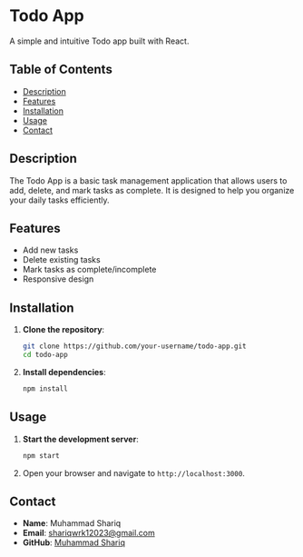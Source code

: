 # Todo App

A simple and intuitive Todo app built with React.

## Table of Contents

- [Description](#description)
- [Features](#features)
- [Installation](#installation)
- [Usage](#usage)
- [Contact](#contact)

## Description

The Todo App is a basic task management application that allows users to add, delete, and mark tasks as complete. It is designed to help you organize your daily tasks efficiently.

## Features

- Add new tasks
- Delete existing tasks
- Mark tasks as complete/incomplete
- Responsive design

## Installation

1. **Clone the repository**:
    ```sh
    git clone https://github.com/your-username/todo-app.git
    cd todo-app
    ```

2. **Install dependencies**:
    ```sh
    npm install
    ```

## Usage

1. **Start the development server**:
    ```sh
    npm start
    ```

2. Open your browser and navigate to `http://localhost:3000`.



## Contact

- **Name**: Muhammad Shariq
- **Email**: shariqwrk12023@gmail.com
- **GitHub**: [Muhammad Shariq](https://github.com/MuhammadShariq05/)
